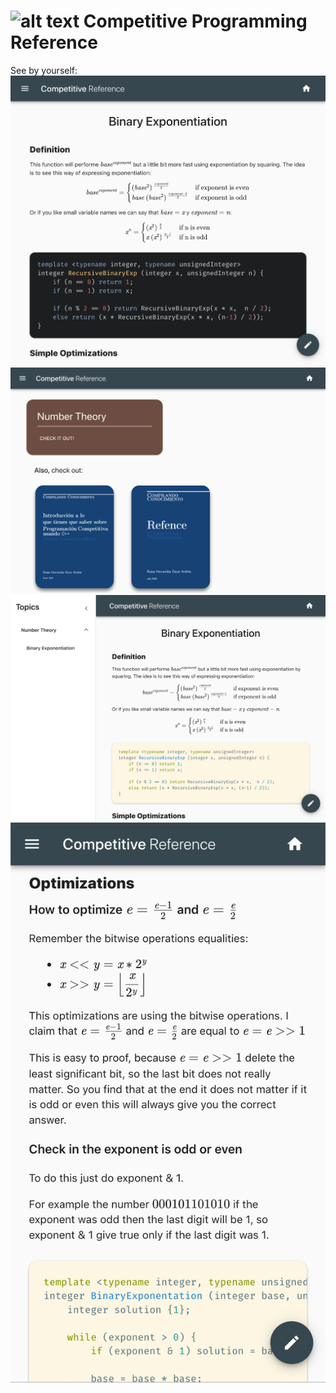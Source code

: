 # ![alt text](https://secure.gravatar.com/blavatar/4560c02ab420ca3cefc52ab44e8aefc1?s=32) Competitive Programming Reference


See by yourself:
[![Alt text](Graphics/Reference3.png)](https://compilandoconocimiento.github.io/Reference/)
[![Alt text](Graphics/Reference1.png)](https://compilandoconocimiento.github.io/Reference/)
[![Alt text](Graphics/Reference2.png)](https://compilandoconocimiento.github.io/Reference/)
[![Alt text](Graphics/Reference4.png)](https://compilandoconocimiento.github.io/Reference/)
